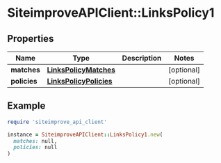# SiteimproveAPIClient::LinksPolicy1

## Properties

| Name | Type | Description | Notes |
| ---- | ---- | ----------- | ----- |
| **matches** | [**LinksPolicyMatches**](LinksPolicyMatches.md) |  | [optional] |
| **policies** | [**LinksPolicyPolicies**](LinksPolicyPolicies.md) |  | [optional] |

## Example

```ruby
require 'siteimprove_api_client'

instance = SiteimproveAPIClient::LinksPolicy1.new(
  matches: null,
  policies: null
)
```

